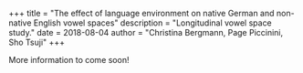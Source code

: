 +++
title = "The effect of language environment on native German and non-native English vowel spaces"
description = "Longitudinal vowel space study."
date = 2018-08-04
author = "Christina Bergmann, Page Piccinini, Sho Tsuji"
+++

More information to come soon!